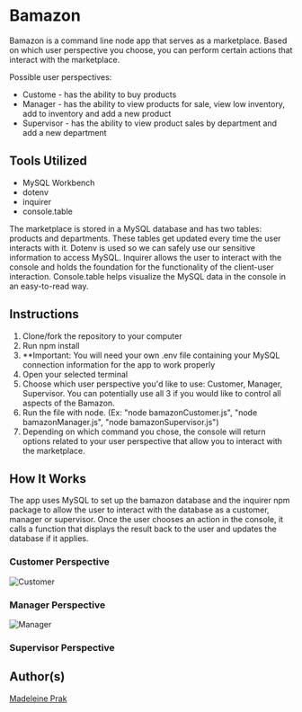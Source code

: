 # Bamazon

Bamazon is a command line node app that serves as a marketplace. Based on which user perspective you choose, you can perform certain actions that interact with the marketplace. 

Possible user perspectives:
* Custome - has the ability to buy products
* Manager - has the ability to view products for sale, view low inventory, add to inventory and add a new product
* Supervisor - has the ability to view product sales by department and add a new department

## Tools Utilized
* MySQL Workbench
* dotenv 
* inquirer
* console.table

The marketplace is stored in a MySQL database and has two tables: products and departments. These tables get updated every time the user interacts with it. Dotenv is used so we can safely use our sensitive information to access MySQL. Inquirer allows the user to interact with the console and holds the foundation for the functionality of the client-user interaction. Console.table helps visualize the MySQL data in the console in an easy-to-read way.

## Instructions
1. Clone/fork the repository to your computer
2. Run npm install
3. **Important: You will need your own .env file containing your MySQL connection information for the app to work properly
4. Open your selected terminal
5. Choose which user perspective you'd like to use: Customer, Manager, Supervisor. You can potentially use all 3 if you would like to control all aspects of the Bamazon. 
6. Run the file with node. (Ex: "node bamazonCustomer.js", "node bamazonManager.js", "node bamazonSupervisor.js")
7. Depending on which command you chose, the console will return options related to your user perspective that allow you to interact with the marketplace.

## How It Works
The app uses MySQL to set up the bamazon database and the inquirer npm package to allow the user to interact with the database as a customer, manager or supervisor. Once the user chooses an action in the console, it calls a function that displays the result back to the user and updates the database if it applies.

### Customer Perspective
![Customer](https://user-images.githubusercontent.com/26778117/66970968-34747300-f044-11e9-9d13-42d20e1d74f6.gif)

### Manager Perspective
![Manager](https://user-images.githubusercontent.com/26778117/66970972-376f6380-f044-11e9-85e0-1ba7eaf8ffb8.gif)

### Supervisor Perspective

## Author(s)
[Madeleine Prak](https://github.com/madeleineprak/)
